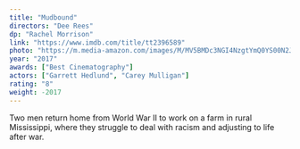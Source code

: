 ```yaml
---
title: "Mudbound"
directors: "Dee Rees"
dp: "Rachel Morrison"
link: "https://www.imdb.com/title/tt2396589"
photo: "https://m.media-amazon.com/images/M/MV5BMDc3NGI4NzgtYmQ0YS00N2JmLWJhMTItZGY3YzhlZWMyNjI2XkEyXkFqcGdeQXVyNDE5MTU2MDE@._V1_FMjpg_UX1280_.jpg"
year: "2017"
awards: ["Best Cinematography"]
actors: ["Garrett Hedlund", "Carey Mulligan"]
rating: "8"
weight: -2017
---
```

Two men return home from World War II to work on a farm in rural Mississippi, where they struggle to deal with racism and adjusting to life after war.